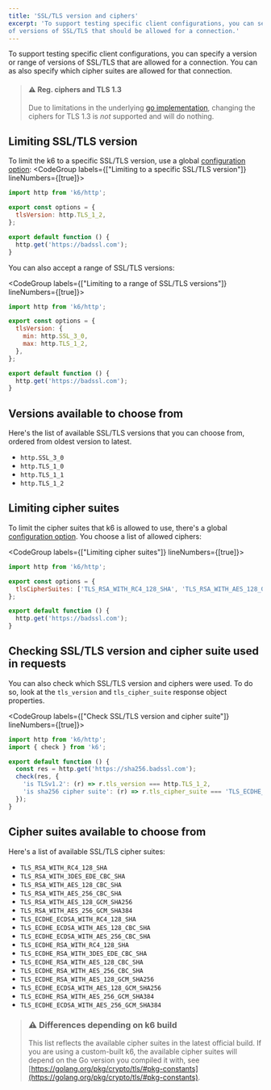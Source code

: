 ```yaml
---
title: 'SSL/TLS version and ciphers'
excerpt: 'To support testing specific client configurations, you can set a specific version or range
of versions of SSL/TLS that should be allowed for a connection.'
---
```


To support testing specific client configurations, you can specify a version or range of versions of SSL/TLS that are allowed for a connection.
You can as also specify which cipher suites are allowed for that connection.


> #### ⚠️ Reg. ciphers and TLS 1.3
>
> Due to limitations in the underlying [go implementation](https://github.com/golang/go/issues/29349), changing the ciphers for TLS 1.3 is *not* supported and will do nothing.

## Limiting SSL/TLS version

To limit the k6 to a specific SSL/TLS version, use a global
[configuration option](/using-k6/options):
<CodeGroup labels={["Limiting to a specific SSL/TLS version"]} lineNumbers={[true]}>

```javascript
import http from 'k6/http';

export const options = {
  tlsVersion: http.TLS_1_2,
};

export default function () {
  http.get('https://badssl.com');
}
```

</CodeGroup>
      
You can also accept a range of SSL/TLS versions:

<CodeGroup labels={["Limiting to a range of SSL/TLS versions"]} lineNumbers={[true]}>

```javascript
import http from 'k6/http';

export const options = {
  tlsVersion: {
    min: http.SSL_3_0,
    max: http.TLS_1_2,
  },
};

export default function () {
  http.get('https://badssl.com');
}
```

</CodeGroup>

## Versions available to choose from

Here's the list of available SSL/TLS versions that you can choose from, ordered from oldest version to latest.

- `http.SSL_3_0`
- `http.TLS_1_0`
- `http.TLS_1_1`
- `http.TLS_1_2`

## Limiting cipher suites

To limit the cipher suites that k6 is allowed to use, there's a global
[configuration option](/using-k6/options).
You choose a list of allowed ciphers:

<CodeGroup labels={["Limiting cipher suites"]} lineNumbers={[true]}>

```javascript
import http from 'k6/http';

export const options = {
  tlsCipherSuites: ['TLS_RSA_WITH_RC4_128_SHA', 'TLS_RSA_WITH_AES_128_GCM_SHA256'],
};

export default function () {
  http.get('https://badssl.com');
}
```

</CodeGroup>

## Checking SSL/TLS version and cipher suite used in requests

You can also check which SSL/TLS version and ciphers were used.
To do so, look at the `tls_version` and `tls_cipher_suite` response object properties.

<CodeGroup labels={["Check SSL/TLS version and cipher suite"]} lineNumbers={[true]}>

```javascript
import http from 'k6/http';
import { check } from 'k6';

export default function () {
  const res = http.get('https://sha256.badssl.com');
  check(res, {
    'is TLSv1.2': (r) => r.tls_version === http.TLS_1_2,
    'is sha256 cipher suite': (r) => r.tls_cipher_suite === 'TLS_ECDHE_RSA_WITH_AES_128_GCM_SHA256',
  });
}
```

</CodeGroup>

## Cipher suites available to choose from

Here's a list of available SSL/TLS cipher suites:

- `TLS_RSA_WITH_RC4_128_SHA`
- `TLS_RSA_WITH_3DES_EDE_CBC_SHA`
- `TLS_RSA_WITH_AES_128_CBC_SHA`
- `TLS_RSA_WITH_AES_256_CBC_SHA`
- `TLS_RSA_WITH_AES_128_GCM_SHA256`
- `TLS_RSA_WITH_AES_256_GCM_SHA384`
- `TLS_ECDHE_ECDSA_WITH_RC4_128_SHA`
- `TLS_ECDHE_ECDSA_WITH_AES_128_CBC_SHA`
- `TLS_ECDHE_ECDSA_WITH_AES_256_CBC_SHA`
- `TLS_ECDHE_RSA_WITH_RC4_128_SHA`
- `TLS_ECDHE_RSA_WITH_3DES_EDE_CBC_SHA`
- `TLS_ECDHE_RSA_WITH_AES_128_CBC_SHA`
- `TLS_ECDHE_RSA_WITH_AES_256_CBC_SHA`
- `TLS_ECDHE_RSA_WITH_AES_128_GCM_SHA256`
- `TLS_ECDHE_ECDSA_WITH_AES_128_GCM_SHA256`
- `TLS_ECDHE_RSA_WITH_AES_256_GCM_SHA384`
- `TLS_ECDHE_ECDSA_WITH_AES_256_GCM_SHA384`

> ### ⚠️ Differences depending on k6 build
>
> This list reflects the available cipher suites in the latest official build.
> If you are using a custom-built k6, the available cipher suites will depend on the Go version you compiled it with, see [https://golang.org/pkg/crypto/tls/#pkg-constants](https://golang.org/pkg/crypto/tls/#pkg-constants).
